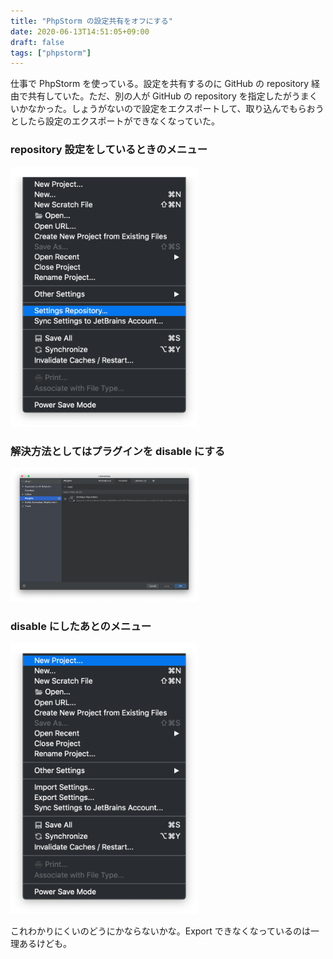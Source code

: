 ```yaml
---
title: "PhpStorm の設定共有をオフにする"
date: 2020-06-13T14:51:05+09:00
draft: false
tags: ["phpstorm"]
---
```


仕事で PhpStorm を使っている。設定を共有するのに GitHub の repository 経由で共有していた。ただ、別の人が GitHub の repository を指定したがうまくいかなかった。しょうがないので設定をエクスポートして、取り込んでもらおうとしたら設定のエクスポートができなくなっていた。

<!-- more -->

### repository 設定をしているときのメニュー  
<a href="/img/phpstorm-invisible-export.png" target="_blank" rel="noopener">
  <img src="/img/phpstorm-invisible-export.png" width=300px>
</a>


### 解決方法としてはプラグインを disable にする
<a href="/img/plugin-setting-repository-disable.png" target="_blank" rel="noopener">
  <img src="/img/plugin-setting-repository-disable.png" width=300px>
</a>

### disable にしたあとのメニュー
<a href="/img/phpstorm-visible-export.png" target="_blank" rel="noopener">
  <img src="/img/phpstorm-visible-export.png" width=300px>
</a>


これわかりにくいのどうにかならないかな。Export できなくなっているのは一理あるけども。